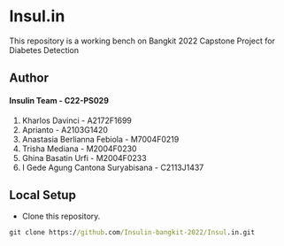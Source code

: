 # Insul.in
This repository is a working bench on Bangkit 2022 Capstone Project for Diabetes Detection

## Author
#### Insulin Team - C22-PS029  
1. Kharlos Davinci - A2172F1699  
2. Aprianto - A2103G1420  
3. Anastasia Berlianna Febiola - M7004F0219  
4. Trisha Mediana - M2004F0230  
5. Ghina Basatin Urfi - M2004F0233  
6. I Gede Agung Cantona Suryabisana - C2113J1437  

## Local Setup
* Clone this repository.
```cmd
git clone https://github.com/Insulin-bangkit-2022/Insul.in.git
```
